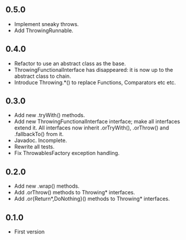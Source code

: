 ## 0.5.0

* Implement sneaky throws.
* Add ThrowingRunnable.

## 0.4.0

* Refactor to use an abstract class as the base.
* ThrowingFunctionalInterface has disappeared: it is now up to the abstract
  class to chain.
* Introduce Throwing.*() to replace Functions, Comparators etc etc.

## 0.3.0

* Add new .tryWith() methods.
* Add new ThrowingFunctionalInterface interface; make all interfaces extend it.
  All interfaces now inherit .orTryWith(), .orThrow() and .fallbackTo() from it.
* Javadoc. Incomplete.
* Rewrite all tests.
* Fix ThrowablesFactory exception handling.

## 0.2.0

* Add new .wrap() methods.
* Add .orThrow() methods to Throwing* interfaces.
* Add .or{Return*,DoNothing}() methods to Throwing* interfaces.

## 0.1.0

* First version
